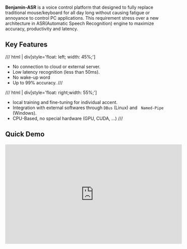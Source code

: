 **Benjamin-ASR** is a voice control platform that designed to fully replace traditional mouse/keyboard for all day long without causing fatigue or annoyance to control PC applications. This requirement stress over a new architecture in ASR(Automatic Speech Recognition) engine to maximize accuracy, productivity and latency.

## Key Features
/// html | div[style='float: left; width: 45%;']
- No connection to cloud or external server.
- Low latency recognition (less than 50ms).
- No wake-up word
- Up to 99% accuracy.
///

/// html | div[style='float: right;width: 55%;']
- local training and fine-tuning for individual accent.
- Integration with external softwares through `DBus` (Linux) and &nbsp; `Named-Pipe` (Windows).
- CPU-Based, no special hardware (GPU, CUDA, ...)
///

## Quick Demo
<iframe width="560" height="315" src="https://www.youtube.com/embed/RsdyA4gvoiQ?si=Q4Z8jYD4KkQsTHPz" title="YouTube video player" frameborder="0" allow="accelerometer; autoplay; clipboard-write; encrypted-media; gyroscope; picture-in-picture; web-share" referrerpolicy="strict-origin-when-cross-origin" allowfullscreen style="display:block; margin: 20px auto;"></iframe>  